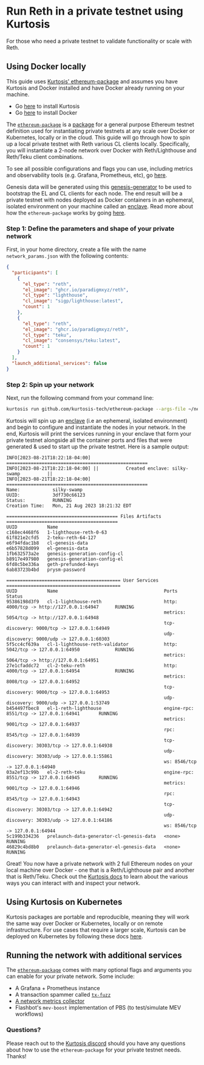 # Run Reth in a private testnet using Kurtosis
For those who need a private testnet to validate functionality or scale with Reth.

## Using Docker locally
This guide uses [Kurtosis' ethereum-package](https://github.com/kurtosis-tech/ethereum-package) and assumes you have Kurtosis and Docker installed and have Docker already running on your machine. 
* Go [here](https://docs.kurtosis.com/install/) to install Kurtosis
* Go [here](https://docs.docker.com/get-docker/) to install Docker

The [`ethereum-package`](https://github.com/kurtosis-tech/ethereum-package) is a [package](https://docs.kurtosis.com/advanced-concepts/packages) for a general purpose Ethereum testnet definition used for instantiating private testnets at any scale over Docker or Kubernetes, locally or in the cloud. This guide will go through how to spin up a local private testnet with Reth various CL clients locally. Specifically, you will instantiate a 2-node network over Docker with Reth/Lighthouse and Reth/Teku client combinations.

To see all possible configurations and flags you can use, including metrics and observability tools (e.g. Grafana, Prometheus, etc), go [here](https://github.com/kurtosis-tech/ethereum-package#configuration).

Genesis data will be generated using this [genesis-generator](https://github.com/ethpandaops/ethereum-genesis-generator) to be used to bootstrap the EL and CL clients for each node. The end result will be a private testnet with nodes deployed as Docker containers in an ephemeral, isolated environment on your machine called an [enclave](https://docs.kurtosis.com/advanced-concepts/enclaves/). Read more about how the `ethereum-package` works by going [here](https://github.com/kurtosis-tech/ethereum-package/).

### Step 1: Define the parameters and shape of your private network
First, in your home directory, create a file with the name `network_params.json` with the following contents:
```json
{
  "participants": [
    {
      "el_type": "reth",
      "el_image": "ghcr.io/paradigmxyz/reth",
      "cl_type": "lighthouse",
      "cl_image": "sigp/lighthouse:latest",
      "count": 1
    },
    {
      "el_type": "reth",
      "el_image": "ghcr.io/paradigmxyz/reth",
      "cl_type": "teku",
      "cl_image": "consensys/teku:latest",
      "count": 1
    }
  ],
  "launch_additional_services": false
}
```
### Step 2: Spin up your network

Next, run the following command from your command line:
```bash
kurtosis run github.com/kurtosis-tech/ethereum-package --args-file ~/network_params.json
```
Kurtosis will spin up an [enclave](https://docs.kurtosis.com/advanced-concepts/enclaves/) (i.e an ephemeral, isolated environment) and begin to configure and instantiate the nodes in your network. In the end, Kurtosis will print the services running in your enclave that form your private testnet alongside all the container ports and files that were generated & used to start up the private testnet. Here is a sample output:
```console
INFO[2023-08-21T18:22:18-04:00] ====================================================
INFO[2023-08-21T18:22:18-04:00] ||          Created enclave: silky-swamp          ||
INFO[2023-08-21T18:22:18-04:00] ====================================================
Name:            silky-swamp
UUID:            3df730c66123
Status:          RUNNING
Creation Time:   Mon, 21 Aug 2023 18:21:32 EDT

========================================= Files Artifacts =========================================
UUID           Name
c168ec4468f6   1-lighthouse-reth-0-63
61f821e2cfd5   2-teku-reth-64-127
e6f94fdac1b8   cl-genesis-data
e6b57828d099   el-genesis-data
1fb632573a2e   genesis-generation-config-cl
b8917e497980   genesis-generation-config-el
6fd8c5be336a   geth-prefunded-keys
6ab83723b4bd   prysm-password

========================================== User Services ==========================================
UUID           Name                                       Ports                                         Status
95386198d3f9   cl-1-lighthouse-reth                       http: 4000/tcp -> http://127.0.0.1:64947      RUNNING
                                                          metrics: 5054/tcp -> http://127.0.0.1:64948
                                                          tcp-discovery: 9000/tcp -> 127.0.0.1:64949
                                                          udp-discovery: 9000/udp -> 127.0.0.1:60303
5f5cc4cf639a   cl-1-lighthouse-reth-validator             http: 5042/tcp -> 127.0.0.1:64950             RUNNING
                                                          metrics: 5064/tcp -> http://127.0.0.1:64951
27e1cfaddc72   cl-2-teku-reth                             http: 4000/tcp -> 127.0.0.1:64954             RUNNING
                                                          metrics: 8008/tcp -> 127.0.0.1:64952
                                                          tcp-discovery: 9000/tcp -> 127.0.0.1:64953
                                                          udp-discovery: 9000/udp -> 127.0.0.1:53749
b454497fbec8   el-1-reth-lighthouse                       engine-rpc: 8551/tcp -> 127.0.0.1:64941       RUNNING
                                                          metrics: 9001/tcp -> 127.0.0.1:64937
                                                          rpc: 8545/tcp -> 127.0.0.1:64939
                                                          tcp-discovery: 30303/tcp -> 127.0.0.1:64938
                                                          udp-discovery: 30303/udp -> 127.0.0.1:55861
                                                          ws: 8546/tcp -> 127.0.0.1:64940
03a2ef13c99b   el-2-reth-teku                             engine-rpc: 8551/tcp -> 127.0.0.1:64945       RUNNING
                                                          metrics: 9001/tcp -> 127.0.0.1:64946
                                                          rpc: 8545/tcp -> 127.0.0.1:64943
                                                          tcp-discovery: 30303/tcp -> 127.0.0.1:64942
                                                          udp-discovery: 30303/udp -> 127.0.0.1:64186
                                                          ws: 8546/tcp -> 127.0.0.1:64944
5c199b334236   prelaunch-data-generator-cl-genesis-data   <none>                                        RUNNING
46829c4bd8b0   prelaunch-data-generator-el-genesis-data   <none>                                        RUNNING
```

Great! You now have a private network with 2 full Ethereum nodes on your local machine over Docker - one that is a Reth/Lighthouse pair and another that is Reth/Teku. Check out the [Kurtosis docs](https://docs.kurtosis.com/cli) to learn about the various ways you can interact with and inspect your network. 

## Using Kurtosis on Kubernetes
Kurtosis packages are portable and reproducible, meaning they will work the same way over Docker or Kubernetes, locally or on remote infrastructure. For use cases that require a larger scale, Kurtosis can be deployed on Kubernetes by following these docs [here](https://docs.kurtosis.com/k8s/).

## Running the network with additional services
The [`ethereum-package`](https://github.com/kurtosis-tech/ethereum-package) comes with many optional flags and arguments you can enable for your private network. Some include:
- A Grafana + Prometheus instance
- A transaction spammer called [`tx-fuzz`](https://github.com/MariusVanDerWijden/tx-fuzz)
- [A network metrics collector](https://github.com/dapplion/beacon-metrics-gazer)
- Flashbot's `mev-boost` implementation of PBS (to test/simulate MEV workflows)

### Questions?
Please reach out to the [Kurtosis discord](https://discord.com/invite/6Jjp9c89z9) should you have any questions about how to use the `ethereum-package` for your private testnet needs. Thanks!
